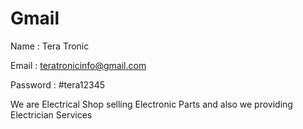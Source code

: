# Gmail

Name : Tera Tronic

Email : teratronicinfo@gmail.com

Password : \#tera12345

We are Electrical Shop selling Electronic Parts and also we providing Electrician Services

